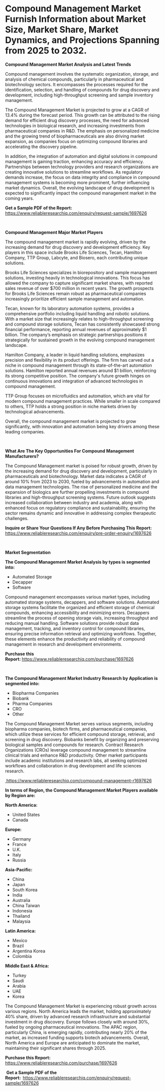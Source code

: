 <p><h1>Compound Management Market Furnish Information about Market Size, Market Share, Market Dynamics, and Projections Spanning from 2025 to 2032.</h1></p><p><strong>Compound Management Market Analysis and Latest Trends</strong></p>
<p><p>Compound management involves the systematic organization, storage, and analysis of chemical compounds, particularly in pharmaceutical and biotechnology sectors. It encompasses the processes required for the identification, selection, and handling of compounds for drug discovery and development, including high-throughput screening and sample inventory management.</p><p>The Compound Management Market is projected to grow at a CAGR of 13.4% during the forecast period. This growth can be attributed to the rising demand for efficient drug discovery processes, the need for advanced technologies in biological research, and increasing investments from pharmaceutical companies in R&D. The emphasis on personalized medicine and the growing trend of biopharmaceuticals are also driving market expansion, as companies focus on optimizing compound libraries and accelerating the discovery pipeline.</p><p>In addition, the integration of automation and digital solutions in compound management is gaining traction, enhancing accuracy and efficiency. Partnerships between technology providers and research organizations are creating innovative solutions to streamline workflows. As regulatory demands increase, the focus on data integrity and compliance in compound management systems is becoming more prominent, further influencing market dynamics. Overall, the evolving landscape of drug development is expected to significantly impact the compound management market in the coming years.</p></p>
<p><strong>Get a Sample PDF of the Report:&nbsp;</strong> <a href="https://www.reliableresearchiq.com/enquiry/request-sample/1697626?utm_campaign=1134&utm_medium=2&utm_source=Github&utm_content=ia&utm_term=16042025&utm_id=compound-management">https://www.reliableresearchiq.com/enquiry/request-sample/1697626</a></p>
<p>&nbsp;</p>
<p><strong>Compound Management Major Market Players</strong></p>
<p><p>The compound management market is rapidly evolving, driven by the increasing demand for drug discovery and development efficiency. Key players in this space include Brooks Life Sciences, Tecan, Hamilton Company, TTP Group, Labcyte, and Biosero, each contributing unique solutions.</p><p>Brooks Life Sciences specializes in biorepository and sample management solutions, investing heavily in technological innovations. This focus has allowed the company to capture significant market shares, with reported sales revenue of over $700 million in recent years. The growth prospects for Brooks Life Sciences remain robust as pharmaceutical companies increasingly prioritize efficient sample management and automation.</p><p>Tecan, known for its laboratory automation systems, provides a comprehensive portfolio including liquid handling and robotic solutions. With a market size that increasingly relates to high-throughput screening and compound storage solutions, Tecan has consistently showcased strong financial performance, reporting annual revenues of approximately $1 billion. The company’s emphasis on strategic partnerships positions it strategically for sustained growth in the evolving compound management landscape.</p><p>Hamilton Company, a leader in liquid handling solutions, emphasizes precision and flexibility in its product offerings. The firm has carved out a niche in compound management through its state-of-the-art automation solutions. Hamilton reported annual revenues around $1 billion, reinforcing its strong competitive position. The company's future growth hinges on continuous innovations and integration of advanced technologies in compound management.</p><p>TTP Group focuses on microfluidics and automation, which are vital for modern compound management practices. While smaller in scale compared to others, TTP holds a strong position in niche markets driven by technological advancements.</p><p>Overall, the compound management market is projected to grow significantly, with innovation and automation being key drivers among these leading companies.</p></p>
<p>&nbsp;</p>
<p><strong>What Are The Key Opportunities For Compound Management Manufacturers?</strong></p>
<p><p>The Compound Management market is poised for robust growth, driven by the increasing demand for drug discovery and development, particularly in pharmaceuticals and biotechnology. Market data indicates a CAGR of around 10% from 2023 to 2030, fueled by advancements in automation and data management technologies. The rise of personalized medicine and the expansion of biologics are further propelling investments in compound libraries and high-throughput screening systems. Future outlook suggests increased collaboration between industry and academia, along with enhanced focus on regulatory compliance and sustainability, ensuring the sector remains dynamic and innovative in addressing complex therapeutic challenges.</p></p>
<p><strong>Inquire or Share Your Questions If Any Before Purchasing This Report:</strong> <a href="https://www.reliableresearchiq.com/enquiry/pre-order-enquiry/1697626?utm_campaign=1134&utm_medium=2&utm_source=Github&utm_content=ia&utm_term=16042025&utm_id=compound-management">https://www.reliableresearchiq.com/enquiry/pre-order-enquiry/1697626</a></p>
<p>&nbsp;</p>
<p><strong>Market Segmentation</strong></p>
<p><strong>The Compound Management Market Analysis by types is segmented into:</strong></p>
<p><ul><li>Automated Storage</li><li>Decapper</li><li>Software</li></ul></p>
<p><p>Compound management encompasses various market types, including automated storage systems, decappers, and software solutions. Automated storage systems facilitate the organized and efficient storage of chemical compounds, enhancing accessibility and minimizing errors. Decappers streamline the process of opening storage vials, increasing throughput and reducing manual handling. Software solutions provide robust data management, tracking, and inventory control for compound libraries, ensuring precise information retrieval and optimizing workflows. Together, these elements enhance the productivity and reliability of compound management in research and development environments.</p></p>
<p><strong>Purchase this Report:&nbsp;</strong><a href="https://www.reliableresearchiq.com/purchase/1697626?utm_campaign=1134&utm_medium=2&utm_source=Github&utm_content=ia&utm_term=16042025&utm_id=compound-management">https://www.reliableresearchiq.com/purchase/1697626</a></p>
<p>&nbsp;</p>
<p><strong>The Compound Management Market Industry Research by Application is segmented into:</strong></p>
<p><ul><li>Biopharma Companies</li><li>Biobank</li><li>Pharma Companies</li><li>CRO</li><li>Other</li></ul></p>
<p><p>The Compound Management Market serves various segments, including biopharma companies, biotech firms, and pharmaceutical companies, which utilize these services for efficient compound storage, retrieval, and screening in drug discovery. Biobanks benefit by organizing and preserving biological samples and compounds for research. Contract Research Organizations (CROs) leverage compound management to streamline clinical trials and enhance R&D productivity. Other market participants include academic institutions and research labs, all seeking optimized workflows and collaboration in drug development and life sciences research.</p></p>
<p><a href="https://www.reliableresearchiq.com/compound-management-r1697626?utm_campaign=1134&utm_medium=2&utm_source=Github&utm_content=ia&utm_term=16042025&utm_id=compound-management">&nbsp;https://www.reliableresearchiq.com/compound-management-r1697626</a></p>
<p><strong>In terms of Region, the Compound Management Market Players available by Region are:</strong></p>
<p>
    <p> <strong> North America: </strong>
        <ul>
            <li>United States</li>
            <li>Canada</li>
        </ul>
        </p> 
    <p> <strong> Europe: </strong>
        <ul>
            <li>Germany</li>
            <li>France</li>
            <li>U.K.</li>
            <li>Italy</li>
            <li>Russia</li>
        </ul>
        </p> 
    <p> <strong> Asia-Pacific: </strong>
        <ul>
            <li>China</li>
            <li>Japan</li>
            <li>South Korea</li>
            <li>India</li>
            <li>Australia</li>
            <li>China Taiwan</li>
            <li>Indonesia</li>
            <li>Thailand</li>
            <li>Malaysia</li>
        </ul>
        </p> 
    <p> <strong> Latin America: </strong>
        <ul>
            <li>Mexico</li>
            <li>Brazil</li>
            <li>Argentina Korea</li>
            <li>Colombia</li>
        </ul>
        </p> 
    <p> <strong> Middle East & Africa: </strong>
        <ul>
            <li>Turkey</li>
            <li>Saudi</li>
            <li>Arabia</li>
            <li>UAE</li>
            <li>Korea</li>
        </ul>
    </p>
    </p>
<p><p>The Compound Management Market is experiencing robust growth across various regions. North America leads the market, holding approximately 40% share, driven by advanced research infrastructure and substantial investment in drug discovery. Europe follows closely with around 30%, fueled by ongoing pharmaceutical innovations. The APAC region, particularly China, is emerging rapidly, contributing nearly 20% of the market, as increased funding supports biotech advancements. Overall, North America and Europe are anticipated to dominate the market, maintaining their significant shares through 2025.</p></p>
<p><strong>Purchase this Report: </strong><a href="https://www.reliableresearchiq.com/purchase/1697626?utm_campaign=1134&utm_medium=2&utm_source=Github&utm_content=ia&utm_term=16042025&utm_id=compound-management">https://www.reliableresearchiq.com/purchase/1697626</a></p>
<p>&nbsp;<strong>Get a Sample PDF of the Report:&nbsp;&nbsp;</strong><a href="https://www.reliableresearchiq.com/enquiry/request-sample/1697626?utm_campaign=1134&utm_medium=2&utm_source=Github&utm_content=ia&utm_term=16042025&utm_id=compound-management">https://www.reliableresearchiq.com/enquiry/request-sample/1697626</a></p>
<p><strong></strong></p>
<p><p></p><p></p><p></p></p>